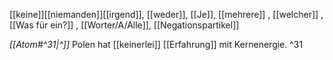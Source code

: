 [[keine]][[niemanden]][[irgend]], [[weder]], [[Je]], [[mehrere]]
, [[welcher]]
, [[Was für ein?]]
, [[Worter/A/Alle]], [[Negationspartikel]]

*[[Atom#^31|^]]* Polen hat [[keinerlei]] [[Erfahrung]] mit Kernenergie. ^31
